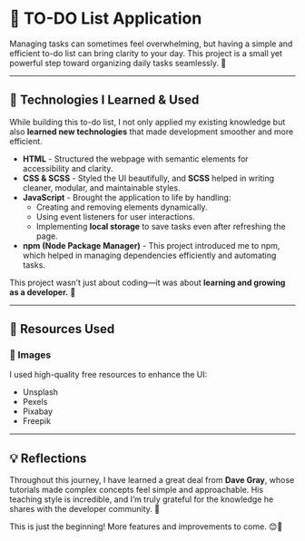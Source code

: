 # 📃 TO-DO List Application  

Managing tasks can sometimes feel overwhelming, but having a simple and efficient to-do list can bring clarity to your day. This project is a small yet powerful step toward organizing daily tasks seamlessly. 🚀  

---  

## 🤠 Technologies I Learned & Used  

While building this to-do list, I not only applied my existing knowledge but also **learned new technologies** that made development smoother and more efficient.  

- **HTML** - Structured the webpage with semantic elements for accessibility and clarity.  
- **CSS & SCSS** - Styled the UI beautifully, and **SCSS** helped in writing cleaner, modular, and maintainable styles.  
- **JavaScript** - Brought the application to life by handling:  
  - Creating and removing elements dynamically.  
  - Using event listeners for user interactions.  
  - Implementing **local storage** to save tasks even after refreshing the page.  
- **npm (Node Package Manager)** - This project introduced me to npm, which helped in managing dependencies efficiently and automating tasks.  

This project wasn’t just about coding—it was about **learning and growing as a developer.** 🌱  

---

## 🦋 Resources Used  

### 🐯 Images  

I used high-quality free resources to enhance the UI:  

- Unsplash  
- Pexels  
- Pixabay  
- Freepik  

---

## 💡 Reflections  

Throughout this journey, I have learned a great deal from **Dave Gray**, whose tutorials made complex concepts feel simple and approachable. His teaching style is incredible, and I’m truly grateful for the knowledge he shares with the developer community. 🙌  

This is just the beginning! More features and improvements to come. 😊💙  
